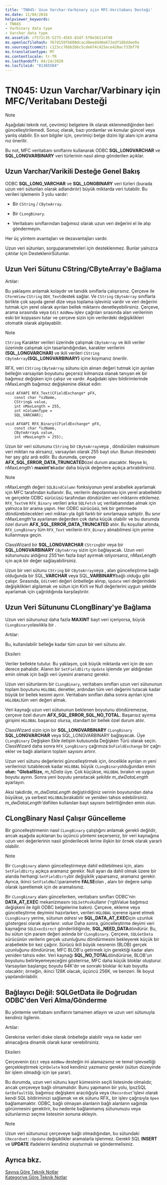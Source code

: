 ```yaml
---
title: 'TN045: Uzun Varchar-Varbinary için MFC-Veritabanı Desteği'
ms.date: 11/04/2016
helpviewer_keywords:
- TN045
- Varbinary data type
- Varchar data type
ms.assetid: cf572c35-5275-45b5-83df-5f0e36114f40
ms.openlocfilehash: f67d159fb600dcacd8eedd40e672edf18bddee9a
ms.sourcegitcommit: c123cc76bb2b6c5cde6f4c425ece420ac733bf70
ms.translationtype: MT
ms.contentlocale: tr-TR
ms.lasthandoff: 04/14/2020
ms.locfileid: "81365504"
---
```

# <a name="tn045-mfcdatabase-support-for-long-varcharvarbinary"></a>TN045: Uzun Varchar/Varbinary için MFC/Veritabanı Desteği

> [!NOTE]
> Aşağıdaki teknik not, çevrimiçi belgelere ilk olarak eklenmediğinden beri güncelleştirilemedi. Sonuç olarak, bazı yordamlar ve konular güncel veya yanlış olabilir. En son bilgiler için, çevrimiçi belge dizini ilgi alanı için arama nız önerilir.

Bu not, MFC veritabanı sınıflarını kullanarak ODBC **SQL_LONGVARCHAR** ve **SQL_LONGVARBINARY** veri türlerinin nasıl alınıp gönderilen açıklar.

## <a name="overview-of-long-varcharvarbinary-support"></a>Uzun Varchar/Varikili Desteğe Genel Bakış

ODBC **SQL_LONG_VARCHAR** ve **SQL_LONGBINARY** veri türleri (burada uzun veri sütunları olarak adlandırılır) büyük miktarda veri tutabilir. Bu verileri işlemenin 3 yolu vardır:

- Bir `CString` / `CByteArray`.

- Bir `CLongBinary`.

- Veritabanı sınıflarından bağımsız olarak uzun veri değerini el ile alıp göndermeyin.

Her üç yöntem avantajları ve dezavantajları vardır.

Uzun veri sütunları, sorguparametreleri için desteklenmez. Bunlar yalnızca çıktılar Için DesteklenirSütunlar.

## <a name="binding-a-long-data-column-to-a-cstringcbytearray"></a>Uzun Veri Sütunu CString/CByteArray'e Bağlama

Artılar:

Bu yaklaşımı anlamak kolaydır ve tanıdık sınıflarla çalışırsınız. Çerçeve ile `CFormView` `CString` `DDX_Text`destek sağlar. Ve `CString` `CByteArray` sınıflarla birlikte çok sayıda genel dize veya toplama işleviniz vardır ve veri değerini tutmak için yerel olarak ayrılan bellek miktarını denetleyebilirsiniz. Çerçeve, arama sırasında veya `Edit` `AddNew` işlev çağrıları sırasında alan verilerinin eski bir kopyasını tutar ve çerçeve sizin için verilerdeki değişiklikleri otomatik olarak algılayabilir.

> [!NOTE]
> `CString` Karakter verileri üzerinde çalışmak `CByteArray` ve ikili veriler üzerinde çalışmak için tasarlandığından, karakter verilerini **(SQL_LONGVARCHAR)** ve ikili verileri `CString` `CByteArray`**(SQL_LONGVARBINARY)** içine koymanız önerilir.

RFX, veri `CString` `CByteArray` sütunu için alınan değeri tutmak için ayrılan belleğin varsayılan boyutunu geçersiz kılmanıza olanak tanıyan ek bir bağımsız değişken için çalışır ve vardır. Aşağıdaki işlev bildirimlerinde nMaxLength bağımsız değişkenine dikkat edin:

```
void AFXAPI RFX_Text(CFieldExchange* pFX,
    const char *szName,
    CString& value,
    int nMaxLength = 255,
    int nColumnType =
    SQL_VARCHAR);

void AFXAPI RFX_Binary(CFieldExchange* pFX,
    const char *szName,
    CByteArray& value,
    int nMaxLength = 255);
```

Uzun bir veri sütununu `CString` bir `CByteArray`veya , döndürülen maksimum veri miktarı na alırsanız, varsayılan olarak 255 bayt olur. Bunun ötesindeki her şey göz ardı edilir. Bu durumda, çerçeve **AFX_SQL_ERROR_DATA_TRUNCATED**özel durum atacaktır. Neyse ki, nMaxLength'ı **maxint'e**kadar daha büyük değerlere açıkça artırabilirsiniz.

> [!NOTE]
> nMaxLength değeri `SQLBindColumn` fonksiyonun yerel arabellek ayarlamak için MFC tarafından kullanılır. Bu, verilerin depolanması için yerel arabellektir ve gerçekte ODBC sürücüsü tarafından döndürülen veri miktarını etkilemez. `RFX_Text`ve `RFX_Binary` verileri arka `SQLFetch` uç veritabanından almak için yalnızca bir arama yapın. Her ODBC sürücüsü, tek bir getirmede döndürebilecekleri veri miktarı yla ilgili farklı bir sınırlamaya sahiptir. Bu sınır nMaxLength'ta ayarlanan değerden çok daha küçük olabilir ve bu durumda özel durum **AFX_SQL_ERROR_DATA_TRUNCATED** atılır. Bu koşullar altında, `RFX_LongBinary` tüm `RFX_Text` verilerin `RFX_Binary` alınabilmesi için yerine kullanmaya geçin.

ClassWizard bir **SQL_LONGVARCHAR** `CString`bir veya bir **SQL_LONGVARBINARY** `CByteArray` sizin için bağlayacak. Uzun veri sütununuzu aldığınız 255'ten fazla bayt ayırmak istiyorsanız, nMaxLength için açık bir değer sağlayabilirsiniz.

Uzun bir veri sütunu `CString` bir `CByteArray`veya , alan güncelleştirme bağlı olduğunda bir SQL_**VARCHAR** veya SQL_**VARBINARY**bağlı olduğu gibi çalışır. Sırasında, `Edit`veri değeri önbelleğe alınıp, `Update` veri değerindeki değişiklikleri algılamak ve sütun için Kirli ve Null değerlerini uygun şekilde ayarlamak için çağrıldığında karşılaştırılır.

## <a name="binding-a-long-data-column-to-a-clongbinary"></a>Uzun Veri Sütununu CLongBinary'ye Bağlama

Uzun veri sütununuz daha fazla **MAXINT** bayt veri içeriyorsa, büyük `CLongBinary`olasılıkla bir .

Artılar:

Bu, kullanılabilir belleğe kadar tüm uzun bir veri sütunu alır.

Eksileri:

Veriler bellekte tutulur. Bu yaklaşım, çok büyük miktarda veri için de son derece pahalıdır. Alanın bir `SetFieldDirty` `Update` işlemde yer aldığından emin olmak için bağlı veri üyesini aramanız gerekir.

Uzun veri sütunlarını bir `CLongBinary`, veritabanı sınıfları uzun veri sütununun toplam boyutunu `HGLOBAL` denetler, ardından tüm veri değerini tutacak kadar büyük bir bellek kesimi ayırır. Veritabanı sınıfları daha sonra ayrılan içine `HGLOBAL`tüm veri değeri almak.

Veri kaynağı uzun veri sütununun beklenen boyutunu döndüremezse, çerçeve özel durum **AFX_SQL_ERROR_SQL_NO_TOTAL.** Başarısız ayırma girişimi `HGLOBAL` başarısız olursa, standart bir bellek özel durum atılır.

ClassWizard sizin için bir **SQL_LONGVARBINARY** `CLongBinary` **SQL_LONGVARCHAR** veya SQL_LONGVARBINARY bağlayacak. Üye `CLongBinary` Değişken Ekle iletişim kutusunda Değişken Türü olarak seçin. ClassWizard daha sonra `RFX_LongBinary` çağrınıza `DoFieldExchange` bir çağrı ekler ve bağlı alanların toplam sayısını artırır.

Uzun veri sütunu değerlerini güncelleştirmek için, öncelikle ayrılan ın yeni verilerinizi tutabilecek kadar `HGLOBAL` büyük `CLongBinary`olduğundan emin **olun: "GlobalSize,** *m_hData* üye. Çok küçükse, `HGLOBAL` bırakın ve uygun boyutu ayırın. Sonra yeni boyutu yansıtacak *şekilde m_dwDataLength* ayarlayın.

Aksi takdirde, *m_dwDataLength* değiştirdiğiniz verinin boyutundan daha büyükse, ya serbest `HGLOBAL`bırakabilir ve yeniden tahsis edebilirsiniz. *m_dwDataLength'da*fiilen kullanılan bayt sayısını belirttiğinden emin olun.

## <a name="how-updating-a-clongbinary-works"></a>CLongBinary Nasıl Çalışır Güncelleme

Bir güncelleştirmenin nasıl `CLongBinary` çalıştığını anlamak gerekli değildir, ancak aşağıda açıklanan bu üçüncü yöntemi seçerseniz, bir veri kaynağına uzun veri değerlerinin nasıl gönderilecek lerine ilişkin bir örnek olarak yararlı olabilir.

> [!NOTE]
> Bir `CLongBinary` alanın güncelleştirmeye dahil edilebilmesi için, alanı `SetFieldDirty` açıkça aramanız gerekir. Null ayarı da dahil olmak üzere bir alanda herhangi `SetFieldDirty`bir değişiklik yaparsanız, aramanız gerekir. Ayrıca, ikinci `SetFieldNull`parametre **FALSE**olan , alanı bir değere sahip olarak işaretlemek için de aramalısınız.

Bir `CLongBinary` alanı güncellerken, veritabanı sınıfları ODBC'nin **DATA_AT_EXEC** mekanizmasını `SQLSetPos`kullanır ('rgbValue bağımsız değişkeni ile ilgili ODBC belgelerine bakın). Çerçeve, ekleme veya güncelleştirme deyimini hazırlarken, verileri `HGLOBAL` içerene işaret etmek `CLongBinary` yerine, sütunun *adresi* ve **SQL_DATA_AT_EXEC**için uzunluk göstergesi olarak ayarlanır. *value* Daha sonra, güncelleştirme deyimi veri kaynağına `SQLExecDirect` gönderildiğinde, **SQL_NEED_DATA**döndürür. Bu, bu sütun için param değeri aslında bir `CLongBinary`. Çerçeve, `SQLGetData` sürücünün verilerin gerçek uzunluğunu döndürmesini bekleyerek küçük bir arabellekle bir kez çağırır. Sürücü ikili büyük nesnenin (BLOB) gerçek uzunluğunu döndürürse, MFC BLOB'u getirmek için gerektiği kadar alanı yeniden tahsis eder. Veri kaynağı **SQL_NO_TOTAL**döndürürse, BLOB'un boyutunu belirleyemeyeceğini gösterirse, MFC daha küçük bloklar oluşturur. Varsayılan başlangıç boyutu 64K'dır ve sonraki bloklar iki katı boyutta olacaktır; örneğin, ikinci 128K olacak, üçüncü 256K, ve benzeri. İlk boyut yapılandırılabilir.

## <a name="not-binding-retrievingsending-data-directly-from-odbc-with-sqlgetdata"></a>Bağlayıcı Değil: SQLGetData ile Doğrudan ODBC'den Veri Alma/Gönderme

Bu yöntemle veritabanı sınıflarını tamamen atlayın ve uzun veri sütunuyla kendiniz ilgilenin.

Artılar:

Gerekirse verileri diske olarak önbelleğe alabilir veya ne kadar veri alınacağına dinamik olarak karar verebilirsiniz.

Eksileri:

Çerçevenin `Edit` veya `AddNew` desteğin ini alamazsınız ve temel işlevselliği gerçekleştirmek için`Delete` kod kendiniz yazmanız gerekir (sütun düzeyinde bir işlem olmadığı için işe yarar).

Bu durumda, uzun veri sütunu kayıt kümesinin seçili listesinde olmalıdır, ancak çerçeveye bağlı olmamalıdır. Bunu yapmanın bir yolu, lpszSQL `GetDefaultSQL` bağımsız değişkeni aracılığıyla veya `CRecordset`'işlevi olarak kendi SQL bildiriminizi sağlamak ve ek sütunu RFX_ bir işlev çağrısıyla `Open` bağlamamaktır. ODBC, bağlı olmayan alanların bağlı alanların sağında görünmesini gerektirir, bu nedenle bağlanmamış sütununuzu veya sütunlarınızı seçme listesinin sonuna ekleyin.

> [!NOTE]
> Uzun veri sütununuz çerçeveye bağlı olmadığından, bu sütundaki `CRecordset::Update` değişiklikler aramalarla işlenmez. Gerekli SQL **INSERT** ve **UPDATE** ifadelerini kendiniz oluşturmalı ve göndermelisiniz.

## <a name="see-also"></a>Ayrıca bkz.

[Sayıya Göre Teknik Notlar](../mfc/technical-notes-by-number.md)<br/>
[Kategoriye Göre Teknik Notlar](../mfc/technical-notes-by-category.md)
